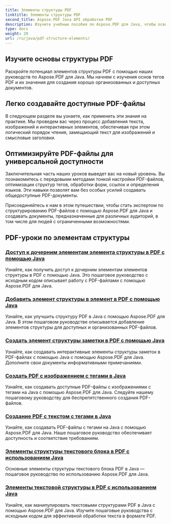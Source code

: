 ```yaml
---
title: Элементы структуры PDF
linktitle: Элементы структуры PDF
second_title: Aspose.PDF Java API обработки PDF
description: Изучите учебные пособия по Aspose.PDF для Java, чтобы освоить элементы структуры PDF. Создавайте организованные и доступные PDF-файлы без особых усилий.
type: docs
weight: 20
url: /ru/java/pdf-structure-elements/
---
```


## Изучите основы структуры PDF

Раскройте потенциал элементов структуры PDF с помощью наших руководств по Aspose.PDF для Java. Мы начнем с изучения основ тегов PDF и их значения для создания хорошо организованных и доступных документов. 

## Легко создавайте доступные PDF-файлы

В следующем разделе вы узнаете, как применить эти знания на практике. Мы проведем вас через процесс добавления текста, изображений и интерактивных элементов, обеспечивая при этом логический порядок чтения, замещающий текст для изображений и смысловые заголовки. 

## Оптимизируйте PDF-файлы для универсальной доступности

Заключительная часть наших уроков выведет вас на новый уровень. Вы познакомитесь с передовыми методами тонкой настройки PDF-файлов, оптимизации структур тегов, обработки форм, ссылок и определения языков. Эти навыки позволят вам без особых усилий создавать общедоступные PDF-документы.

Присоединяйтесь к нам в этом путешествии, чтобы стать экспертом по структурированию PDF-файлов с помощью Aspose.PDF для Java и создавать документы, предназначенные для различных аудиторий, в том числе для людей с ограниченными возможностями.
## PDF-уроки по элементам структуры
### [Доступ к дочерним элементам элемента структуры в PDF с помощью Java](./access-children-elements-of-structure-element-in-pdf-using-java/)
Узнайте, как получить доступ к дочерним элементам элементов структуры в PDF с помощью Java. Это пошаговое руководство с исходным кодом описывает работу с PDF-файлами с помощью Aspose.PDF для Java.
### [Добавить элемент структуры в элемент в PDF с помощью Java](./add-structure-element-into-element-in-pdf-using-java/)
Узнайте, как улучшить структуру PDF в Java с помощью Aspose.PDF для Java. В этом пошаговом руководстве описывается добавление элементов структуры для доступных и организованных PDF-файлов.
### [Создать элемент структуры заметки в PDF с помощью Java](./create-note-structure-element-in-pdf-using-java/)
Узнайте, как создавать интерактивные элементы структуры заметок в PDF-файлах с помощью Java с помощью Aspose.PDF для Java. Дополните свои документы информативными примечаниями.
### [Создать PDF с изображением с тегами в Java](./create-pdf-with-tagged-image-in-java/)
Узнайте, как создавать доступные PDF-файлы с изображениями с тегами на Java с помощью Aspose.PDF для Java. Следуйте нашему пошаговому руководству для беспрепятственного создания PDF-файлов.
### [Создание PDF с текстом с тегами в Java](./create-pdf-with-tagged-text-in-java/)
Узнайте, как создавать PDF-файлы с тегами на Java с помощью Aspose.PDF для Java. Наше пошаговое руководство обеспечивает доступность и соответствие требованиям.
### [Элементы структуры текстового блока в PDF с использованием Java](./text-block-structure-elements-in-pdf-using-java/)
Основные элементы структуры текстового блока PDF в Java — пошаговое руководство по использованию Aspose.PDF для Java.
### [Элементы текстовой структуры в PDF с использованием Java](./text-structure-elements-in-pdf-using-java/)
Узнайте, как манипулировать текстовыми структурами PDF в Java с помощью Aspose.PDF для Java. Изучите пошаговые руководства с исходным кодом для эффективной обработки текста в формате PDF.